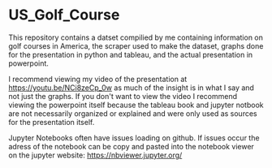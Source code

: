 # US_Golf_Course
This repository contains a datset compilied by me containing information on golf courses in America, the scraper used to make the dataset,
graphs done for the presentation in python and tableau, and the actual presentation in powerpoint.

I recommend viewing my video of the presentation at https://youtu.be/NCi8zeCp_0w as much of the insight is in what I say and not just the graphs. If you don't want to view the video I recommend viewing the powerpoint itself because the tableau book and jupyter notbook are not necessarily organized or explained and were only used as sources for the presentation itself.

Jupyter Notebooks often have issues loading on github. If issues occur the adress of the notebook can be copy and pasted into the notebook viewer on the jupyter website: https://nbviewer.jupyter.org/
